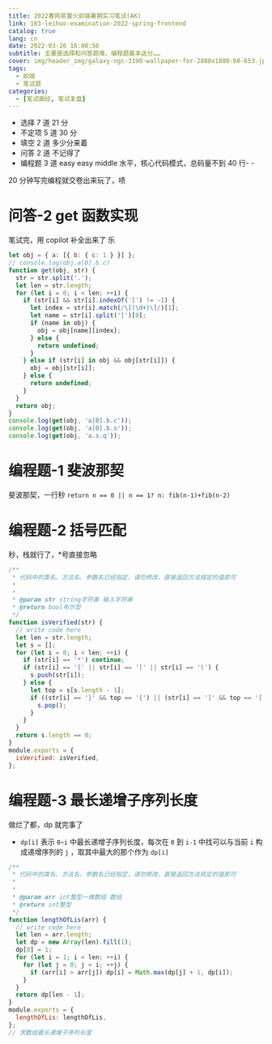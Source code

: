```yaml
---
title: 2022春网易雷火前端暑期实习笔试(AK)
link: 163-leihuo-examination-2022-spring-frontend
catalog: true
lang: cn
date: 2022-03-26 16:00:56
subtitle: 主要是选择和问答题难，编程题基本送分……
cover: img/header_img/galaxy-ngc-3190-wallpaper-for-2880x1800-60-653.jpg
tags:
  - 前端
  - 笔试题
categories:
  - [笔试面经, 笔试复盘]
---
```


- 选择 7 道 21 分
- 不定项 5 道 30 分
- 填空 2 道 多少分来着
- 问答 2 道 不记得了
- 编程题 3 道 easy easy middle 水平，核心代码模式，总码量不到 40 行- -

20 分钟写完编程就交卷出来玩了，啧

# 问答-2 get 函数实现

笔试完，用 copilot 补全出来了
乐

```js
let obj = { a: [{ b: { c: 1 } }] };
// console.log(obj.a[0].b.c)
function get(obj, str) {
  str = str.split('.');
  let len = str.length;
  for (let i = 0; i < len; ++i) {
    if (str[i] && str[i].indexOf('[') != -1) {
      let index = str[i].match(/\[(\d+)\]/)[1];
      let name = str[i].split('[')[0];
      if (name in obj) {
        obj = obj[name][index];
      } else {
        return undefined;
      }
    } else if (str[i] in obj && obj[str[i]]) {
      obj = obj[str[i]];
    } else {
      return undefined;
    }
  }
  return obj;
}
console.log(get(obj, 'a[0].b.c'));
console.log(get(obj, 'a[0].b.s'));
console.log(get(obj, 'a.s.q'));
```

# 编程题-1 斐波那契

斐波那契，一行秒
`return n == 0 || n == 1? n: fib(n-1)+fib(n-2)`

# 编程题-2 括号匹配

秒，栈就行了，\*号直接忽略

```js
/**
 * 代码中的类名、方法名、参数名已经指定，请勿修改，直接返回方法规定的值即可
 *
 *
 * @param str string字符串 输入字符串
 * @return bool布尔型
 */
function isVerified(str) {
  // write code here
  let len = str.length;
  let s = [];
  for (let i = 0; i < len; ++i) {
    if (str[i] == '*') continue;
    if (str[i] == '{' || str[i] == '[' || str[i] == '(') {
      s.push(str[i]);
    } else {
      let top = s[s.length - 1];
      if ((str[i] == '}' && top == '{') || (str[i] == ']' && top == '[') || (str[i] == ')' && top == '(')) {
        s.pop();
      }
    }
  }
  return s.length == 0;
}
module.exports = {
  isVerified: isVerified,
};
```

# 编程题-3 最长递增子序列长度

做烂了都，dp 就完事了

- `dp[i]` 表示 `0~i` 中最长递增子序列长度，每次在 `0` 到 `i-1` 中找可以与当前 `i` 构成递增序列的 `j` ，取其中最大的那个作为 `dp[i]`

```js
/**
 * 代码中的类名、方法名、参数名已经指定，请勿修改，直接返回方法规定的值即可
 *
 *
 * @param arr int整型一维数组 数组
 * @return int整型
 */
function lengthOfLis(arr) {
  // write code here
  let len = arr.length;
  let dp = new Array(len).fill(1);
  dp[0] = 1;
  for (let i = 1; i < len; ++i) {
    for (let j = 0; j < i; ++j) {
      if (arr[i] > arr[j]) dp[i] = Math.max(dp[j] + 1, dp[i]);
    }
  }
  return dp[len - 1];
}
module.exports = {
  lengthOfLis: lengthOfLis,
};
// 求数组最长递增子序列长度
```
